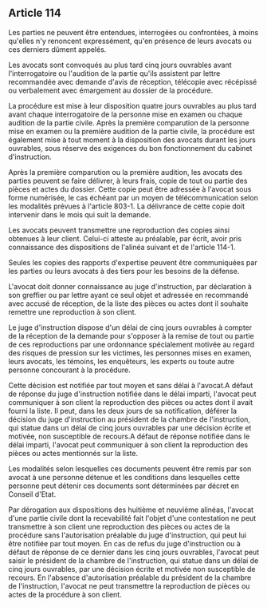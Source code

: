 Article 114
----
Les parties ne peuvent être entendues, interrogées ou confrontées, à moins
qu'elles n'y renoncent expressément, qu'en présence de leurs avocats ou ces
derniers dûment appelés.

Les avocats sont convoqués au plus tard cinq jours ouvrables avant
l'interrogatoire ou l'audition de la partie qu'ils assistent par lettre
recommandée avec demande d'avis de réception, télécopie avec récépissé ou
verbalement avec émargement au dossier de la procédure.

La procédure est mise à leur disposition quatre jours ouvrables au plus tard
avant chaque interrogatoire de la personne mise en examen ou chaque audition de
la partie civile. Après la première comparution de la personne mise en examen ou
la première audition de la partie civile, la procédure est également mise à tout
moment à la disposition des avocats durant les jours ouvrables, sous réserve des
exigences du bon fonctionnement du cabinet d'instruction.

Après la première comparution ou la première audition, les avocats des parties
peuvent se faire délivrer, à leurs frais, copie de tout ou partie des pièces et
actes du dossier. Cette copie peut être adressée à l'avocat sous forme
numérisée, le cas échéant par un moyen de télécommunication selon les modalités
prévues à l'article 803-1. La délivrance de cette copie doit intervenir dans le
mois qui suit la demande.

Les avocats peuvent transmettre une reproduction des copies ainsi obtenues à
leur client. Celui-ci atteste au préalable, par écrit, avoir pris connaissance
des dispositions de l'alinéa suivant et de l'article 114-1.

Seules les copies des rapports d'expertise peuvent être communiquées par les
parties ou leurs avocats à des tiers pour les besoins de la défense.

L'avocat doit donner connaissance au juge d'instruction, par déclaration à son
greffier ou par lettre ayant ce seul objet et adressée en recommandé avec accusé
de réception, de la liste des pièces ou actes dont il souhaite remettre une
reproduction à son client.

Le juge d'instruction dispose d'un délai de cinq jours ouvrables à compter de la
réception de la demande pour s'opposer à la remise de tout ou partie de ces
reproductions par une ordonnance spécialement motivée au regard des risques de
pression sur les victimes, les personnes mises en examen, leurs avocats, les
témoins, les enquêteurs, les experts ou toute autre personne concourant à la
procédure.

Cette décision est notifiée par tout moyen et sans délai à l'avocat.A défaut de
réponse du juge d'instruction notifiée dans le délai imparti, l'avocat peut
communiquer à son client la reproduction des pièces ou actes dont il avait
fourni la liste. Il peut, dans les deux jours de sa notification, déférer la
décision du juge d'instruction au président de la chambre de l'instruction, qui
statue dans un délai de cinq jours ouvrables par une décision écrite et motivée,
non susceptible de recours.A défaut de réponse notifiée dans le délai imparti,
l'avocat peut communiquer à son client la reproduction des pièces ou actes
mentionnés sur la liste.

Les modalités selon lesquelles ces documents peuvent être remis par son avocat à
une personne détenue et les conditions dans lesquelles cette personne peut
détenir ces documents sont déterminées par décret en Conseil d'Etat.

Par dérogation aux dispositions des huitième et neuvième alinéas, l'avocat d'une
partie civile dont la recevabilité fait l'objet d'une contestation ne peut
transmettre à son client une reproduction des pièces ou actes de la procédure
sans l'autorisation préalable du juge d'instruction, qui peut lui être notifiée
par tout moyen. En cas de refus du juge d'instruction ou à défaut de réponse de
ce dernier dans les cinq jours ouvrables, l'avocat peut saisir le président de
la chambre de l'instruction, qui statue dans un délai de cinq jours ouvrables,
par une décision écrite et motivée non susceptible de recours. En l'absence
d'autorisation préalable du président de la chambre de l'instruction, l'avocat
ne peut transmettre la reproduction de pièces ou actes de la procédure à son
client.
